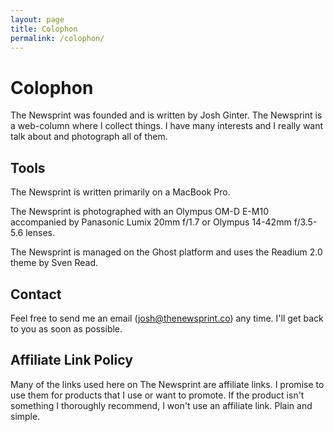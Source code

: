 ```yaml
---
layout: page
title: Colophon
permalink: /colophon/
---
```


# Colophon

The Newsprint was founded and is written by Josh Ginter. The Newsprint is a web-column where I collect things. I have many interests and I really want talk about and photograph all of them.

## Tools

The Newsprint is written primarily on a MacBook Pro.

The Newsprint is photographed with an Olympus OM-D E-M10 accompanied by Panasonic Lumix 20mm f/1.7 or Olympus 14-42mm f/3.5-5.6 lenses.

The Newsprint is managed on the Ghost platform and uses the Readium 2.0 theme by Sven Read.

## Contact

Feel free to send me an email (josh@thenewsprint.co) any time. I'll get back to you as soon as possible.

## Affiliate Link Policy

Many of the links used here on The Newsprint are affiliate links. I promise to use them for products that I use or want to promote. If the product isn't something I thoroughly recommend, I won't use an affiliate link. Plain and simple.